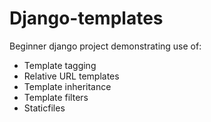 # Django-templates

Beginner django project demonstrating use of:
- Template tagging
- Relative URL templates
- Template inheritance
- Template filters
- Staticfiles
